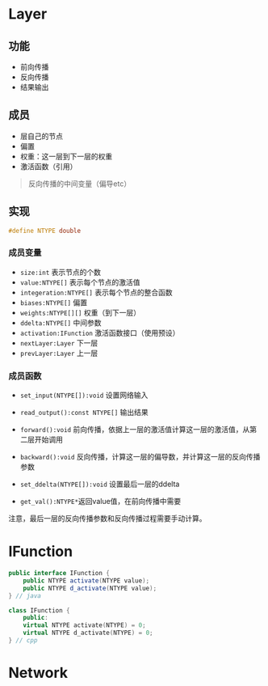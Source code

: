 # Layer

## 功能

- 前向传播
- 反向传播
- 结果输出

## 成员

- 层自己的节点
- 偏置
- 权重：这一层到下一层的权重
- 激活函数（引用）

>  反向传播的中间变量（偏导etc）

## 实现

```c
#define NTYPE double
```

### 成员变量

- `size:int` 表示节点的个数
- `value:NTYPE[]` 表示每个节点的激活值
- `integeration:NTYPE[]` 表示每个节点的整合函数
- `biases:NTYPE[]` 偏置
- `weights:NTYPE[][]` 权重（到下一层）
- `ddelta:NTYPE[]` 中间参数
- `activation:IFunction` 激活函数接口（使用预设）
- `nextLayer:Layer` 下一层
- `prevLayer:Layer` 上一层

### 成员函数

- `set_input(NTYPE[]):void` 设置网络输入

- `read_output():const NTYPE[]` 输出结果

- `forward():void` 前向传播，依据上一层的激活值计算这一层的激活值，从第二层开始调用

- `backward():void` 反向传播，计算这一层的偏导数，并计算这一层的反向传播参数
  
- `set_ddelta(NTYPE[]):void` 设置最后一层的ddelta

-   `get_val():NTYPE*`返回value值，在前向传播中需要
  
  注意，最后一层的反向传播参数和反向传播过程需要手动计算。

# IFunction

```java
public interface IFunction {
    public NTYPE activate(NTYPE value);
    public NTYPE d_activate(NTYPE value);
} // java
```

```cpp
class IFunction {
    public:
    virtual NTYPE activate(NTYPE) = 0;
    virtual NTYPE d_activate(NTYPE) = 0;
} // cpp
```

# Network